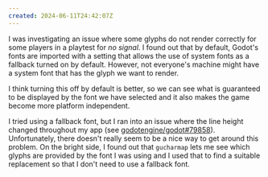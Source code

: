 ```yaml
---
created: 2024-06-11T24:42:07Z
---
```


I was investigating an issue where some glyphs do not render correctly for some players in a playtest for _no signal_. I found out that by default, Godot's fonts are imported with a setting that allows the use of system fonts as a fallback turned on by default. However, not everyone's machine might have a system font that has the glyph we want to render.

I think turning this off by default is better, so we can see what is guaranteed to be displayed by the font we have selected and it also makes the game become more platform independent.

I tried using a fallback font, but I ran into an issue where the line height changed throughout my app (see [godotengine/godot#79858](https://github.com/godotengine/godot/issues/79858)). Unfortunately, there doesn't really seem to be a nice way to get around this problem. On the bright side, I found out that `gucharmap` lets me see which glyphs are provided by the font I was using and I used that to find a suitable replacement so that I don't need to use a fallback font.
